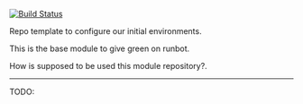 [![Build Status](https://travis-ci.org/Vauxoo/vauxooci-template.svg?branch=8.0)](https://travis-ci.org/Vauxoo/vauxooci-template)


Repo template to configure our initial environments.

This is the base module to give green on runbot.

How is supposed to be used this module repository?.

---

TODO:
